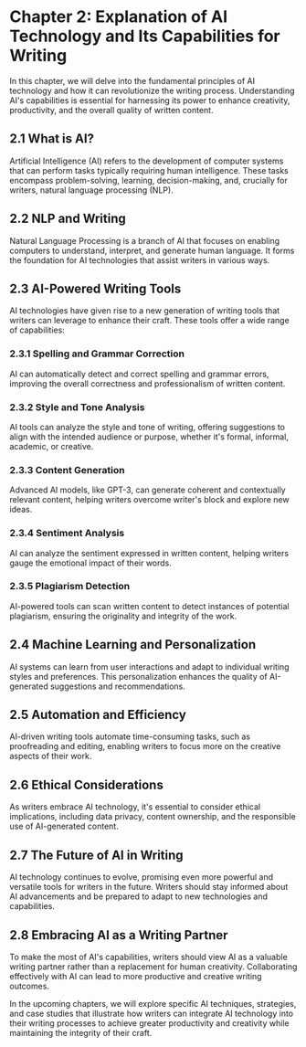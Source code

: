 Chapter 2: Explanation of AI Technology and Its Capabilities for Writing
========================================================================

In this chapter, we will delve into the fundamental principles of AI technology and how it can revolutionize the writing process. Understanding AI's capabilities is essential for harnessing its power to enhance creativity, productivity, and the overall quality of written content.

2.1 What is AI?
---------------

Artificial Intelligence (AI) refers to the development of computer systems that can perform tasks typically requiring human intelligence. These tasks encompass problem-solving, learning, decision-making, and, crucially for writers, natural language processing (NLP).

2.2 NLP and Writing
-------------------

Natural Language Processing is a branch of AI that focuses on enabling computers to understand, interpret, and generate human language. It forms the foundation for AI technologies that assist writers in various ways.

2.3 AI-Powered Writing Tools
----------------------------

AI technologies have given rise to a new generation of writing tools that writers can leverage to enhance their craft. These tools offer a wide range of capabilities:

### 2.3.1 Spelling and Grammar Correction

AI can automatically detect and correct spelling and grammar errors, improving the overall correctness and professionalism of written content.

### 2.3.2 Style and Tone Analysis

AI tools can analyze the style and tone of writing, offering suggestions to align with the intended audience or purpose, whether it's formal, informal, academic, or creative.

### 2.3.3 Content Generation

Advanced AI models, like GPT-3, can generate coherent and contextually relevant content, helping writers overcome writer's block and explore new ideas.

### 2.3.4 Sentiment Analysis

AI can analyze the sentiment expressed in written content, helping writers gauge the emotional impact of their words.

### 2.3.5 Plagiarism Detection

AI-powered tools can scan written content to detect instances of potential plagiarism, ensuring the originality and integrity of the work.

2.4 Machine Learning and Personalization
----------------------------------------

AI systems can learn from user interactions and adapt to individual writing styles and preferences. This personalization enhances the quality of AI-generated suggestions and recommendations.

2.5 Automation and Efficiency
-----------------------------

AI-driven writing tools automate time-consuming tasks, such as proofreading and editing, enabling writers to focus more on the creative aspects of their work.

2.6 Ethical Considerations
--------------------------

As writers embrace AI technology, it's essential to consider ethical implications, including data privacy, content ownership, and the responsible use of AI-generated content.

2.7 The Future of AI in Writing
-------------------------------

AI technology continues to evolve, promising even more powerful and versatile tools for writers in the future. Writers should stay informed about AI advancements and be prepared to adapt to new technologies and capabilities.

2.8 Embracing AI as a Writing Partner
-------------------------------------

To make the most of AI's capabilities, writers should view AI as a valuable writing partner rather than a replacement for human creativity. Collaborating effectively with AI can lead to more productive and creative writing outcomes.

In the upcoming chapters, we will explore specific AI techniques, strategies, and case studies that illustrate how writers can integrate AI technology into their writing processes to achieve greater productivity and creativity while maintaining the integrity of their craft.
